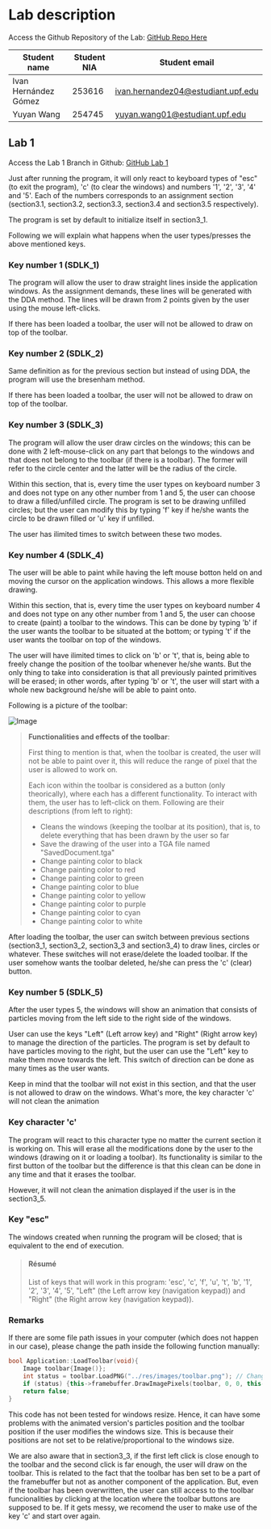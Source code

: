 #  Lab description

Access the Github Repository of the Lab: [GitHub Repo Here](https://github.com/yuyanwang03/ComputerGraphics)

| Student name | Student NIA | Student email |
| --- | --- | --- |
| Ivan Hernández Gómez | 253616 | ivan.hernandez04@estudiant.upf.edu |
| Yuyan Wang | 254745 | yuyan.wang01@estudiant.upf.edu |

## Lab 1

Access the Lab 1 Branch in Github: [GitHub Lab 1](https://github.com/yuyanwang03/ComputerGraphics/tree/Lab1)

Just after running the program, it will only react to keyboard types of "esc" (to exit the program), 'c' (to clear the windows) and numbers '1', '2', '3', '4' and '5'. Each of the numbers corresponds to an assignment section (section3.1, section3.2, section3.3, section3.4 and section3.5 respectively).

The program is set by default to initialize itself in section3_1.

Following we will explain what happens when the user types/presses the above mentioned keys.

### **Key number 1 (SDLK_1)**

The program will allow the user to draw straight lines inside the application windows. As the assignment demands, these lines will be generated with the DDA method. The lines will be drawn from 2 points given by the user using the mouse left-clicks.

If there has been loaded a toolbar, the user will not be allowed to draw on top of the toolbar.

### **Key number 2 (SDLK_2)**

Same definition as for the previous section but instead of using DDA, the program will use the bresenham method.

If there has been loaded a toolbar, the user will not be allowed to draw on top of the toolbar.

### **Key number 3 (SDLK_3)**

The program will allow the user draw circles on the windows; this can be done with 2 left-mouse-click on any part that belongs to the windows and that does not belong to the toolbar (if there is a toolbar). The former will refer to the circle center and the latter will be the radius of the circle.

Within this section, that is, every time the user types on keyboard number 3 and does not type on any other number from 1 and 5, the user can choose to draw a filled/unfilled circle. The program is set to be drawing unfilled circles; but the user can modify this by typing 'f' key if he/she wants the circle to be drawn filled or 'u' key if unfilled. 

The user has ilimited times to switch between these two modes.

### **Key number 4 (SDLK_4)**

The user will be able to paint while having the left mouse botton held on and moving the cursor on the application windows. This allows a more flexible drawing. 

Within this section, that is, every time the user types on keyboard number 4 and does not type on any other number from 1 and 5, the user can choose to create (paint) a toolbar to the windows. This can be done by typing 'b' if the user wants the toolbar to be situated at the bottom; or typing 't' if the user wants the toolbar on top of the windows.

The user will have ilimited times to click on 'b' or 't', that is, being able to freely change the position of the toolbar whenever he/she wants. But the only thing to take into consideration is that all previously painted primitives will be erased; in other words, after typing 'b' or 't', the user will start with a whole new background he/she will be able to paint onto.

 Following is a picture of the toolbar:

 ![Image](res/images/toolbar.png "toolbar.png")

>**Functionalities and effects of the toolbar**: 
>
> First thing to mention is that, when the toolbar is created, the user will not be able to paint over it, this will reduce the range of pixel that the user is allowed to work on.
>
> Each icon within the toolbar is considered as a button (only theorically), where each has a different functionality. To interact with them, the user has to left-click on them. Following are their descriptions (from left to right):
> * Cleans the windows (keeping the toolbar at its position), that is, to delete everything that has been drawn by the user so far
> * Save the drawing of the user into a TGA file named "SavedDocument.tga"
> * Change painting color to black
> * Change painting color to red
> * Change painting color to green
> * Change painting color to blue
> * Change painting color to yellow
> * Change painting color to purple
> * Change painting color to cyan
> * Change painting color to white

After loading the toolbar, the user can switch between previous sections (section3_1, section3_2, section3_3 and section3_4) to draw lines, circles or whatever. These switches will not erase/delete the loaded toolbar. If the user somehow wants the toolbar deleted, he/she can press the 'c' (clear) button.

### **Key number 5 (SDLK_5)**

After the user types 5, the windows will show an animation that consists of particles moving from the left side to the right side of the windows.

User can use the keys "Left" (Left arrow key) and "Right" (Right arrow key) to manage the direction of the particles. The program is set by default to have particles moving to the right, but the user can use the "Left" key to make them move towards the left. This switch of direction can be done as many times as the user wants.

Keep in mind that the toolbar will not exist in this section, and that the user is not allowed to draw on the windows. What's more, the key character 'c' will not clean the animation

### **Key character 'c'**

The program will react to this character type no matter the current section it is working on. This will erase all the modifications done by the user to the windows (drawing on it or loading a toolbar). Its functionality is similar to the first button of the toolbar but the difference is that this clean can be done in any time and that it erases the toolbar.

However, it will not clean the animation displayed if the user is in the section3_5.

### **Key "esc"**

The windows created when running the program will be closed; that is equivalent to the end of execution.

> #### Résumé
> List of keys that will work in this program: 'esc', 'c', 'f', 'u', 't', 'b', '1', '2', '3', '4', '5', "Left" (the Left arrow key (navigation keypad)) and "Right" (the Right arrow key (navigation keypad)).

### Remarks

If there are some file path issues in your computer (which does not happen in our case), please change the path inside the following function manually:

```c++
bool Application::LoadToolbar(void){
    Image toolbar{Image()};
    int status = toolbar.LoadPNG("../res/images/toolbar.png"); // Change file path if there's been some error loading it
    if (status) {this->framebuffer.DrawImagePixels(toolbar, 0, 0, this->toolbar_top); return true;}
    return false;
}
```

This code has not been tested for windows resize. Hence, it can have some problems with the animated version's particles position and the toolbar position if the user modifies the windows size. This is because their positions are not set to be relative/proportional to the windows size.

We are also aware that in section3_3, if the first left click is close enough to the toolbar and the second click is far enough, the user will draw on the toolbar. This is related to the fact that the toolbar has ben set to be a part of the framebuffer but not as another component of the application. But, even if the toolbar has been overwritten, the user can still access to the toolbar funcionalities by clicking at the location where the toolbar buttons are supposed to be. If it gets messy, we recomend the user to make use of the key 'c' and start over again.
